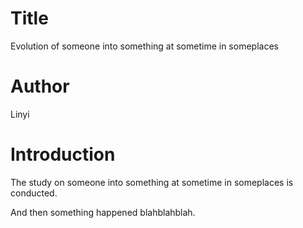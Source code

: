 # Title
Evolution of someone into something at sometime in someplaces 

# Author
Linyi

# Introduction
The study on someone into something at sometime in someplaces is conducted.

And then something happened blahblahblah.
